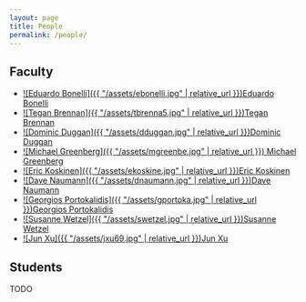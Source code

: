 ```yaml
---
layout: page
title: People
permalink: /people/
---
```


<link rel="stylesheet" href="{{ "/assets/people.css" | relative_url }}">

## Faculty

- [![Eduardo Bonelli]({{ "/assets/ebonelli.jpg" | relative_url }})Eduardo Bonelli](https://ebonelli.github.io/)
- [![Tegan Brennan]({{ "/assets/tbrenna5.jpg" | relative_url }})Tegan Brennan](https://faculty.stevens.edu/tbrenna5)
- [![Dominic Duggan]({{ "/assets/dduggan.jpg" | relative_url }})Dominic Duggan](https://www.cs.stevens.edu/~dduggan/)
- [![Michael Greenberg]({{ "/assets/mgreenbe.jpg" | relative_url }}) Michael Greenberg](https://mgree.github.io)
- [![Eric Koskinen]({{ "/assets/ekoskine.jpg" | relative_url }})Eric Koskinen](https://www.cs.stevens.edu/~ejk/#/~ejk/)
- [![Dave Naumann]({{ "/assets/dnaumann.jpg" | relative_url }})Dave Naumann](https://www.cs.stevens.edu/~naumann/)
- [![Georgios Portokalidis]({{ "/assets/gportoka.jpg" | relative_url }})Georgios Portokalidis](https://www.portokalidis.net/)
- [![Susanne Wetzel]({{ "/assets/swetzel.jpg" | relative_url }})Susanne Wetzel](https://www.cs.stevens.edu/~swetzel/)
- [![Jun Xu]({{ "/assets/jxu69.jpg" | relative_url }})Jun Xu](https://sites.google.com/view/junxzm)

## Students

TODO
